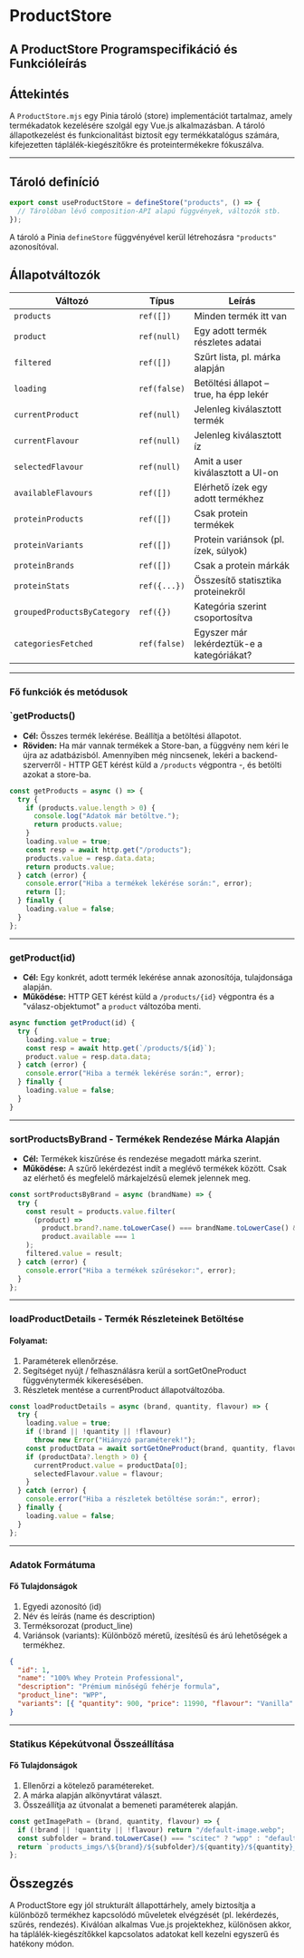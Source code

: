 # ProductStore

## A ProductStore Programspecifikáció és Funkcióleírás

## Áttekintés

A `ProductStore.mjs` egy Pinia tároló (store) implementációt tartalmaz, amely termékadatok kezelésére szolgál egy Vue.js alkalmazásban. A tároló állapotkezelést és funkcionalitást biztosít egy termékkatalógus számára, kifejezetten táplálék-kiegészítőkre és proteintermékekre fókuszálva.

---
## Tároló definíció

```javascript
export const useProductStore = defineStore("products", () => {
  // Tárolóban lévő composition-API alapú függvények, változók stb.
});
```

A tároló a Pinia `defineStore` függvényével kerül létrehozásra `"products"` azonosítóval.


## Állapotváltozók

| Változó                     | Típus        | Leírás                                    |
| --------------------------- | ------------ | ----------------------------------------- |
| `products`                  | `ref([])`    | Minden termék itt van                     |
| `product`                   | `ref(null)`  | Egy adott termék részletes adatai         |
| `filtered`                  | `ref([])`    | Szűrt lista, pl. márka alapján            |
| `loading`                   | `ref(false)` | Betöltési állapot – true, ha épp lekér    |
| `currentProduct`            | `ref(null)`  | Jelenleg kiválasztott termék              |
| `currentFlavour`            | `ref(null)`  | Jelenleg kiválasztott íz                  |
| `selectedFlavour`           | `ref(null)`  | Amit a user kiválasztott a UI-on          |
| `availableFlavours`         | `ref([])`    | Elérhető ízek egy adott termékhez         |
| `proteinProducts`           | `ref([])`    | Csak protein termékek                     |
| `proteinVariants`           | `ref([])`    | Protein variánsok (pl. ízek, súlyok)      |
| `proteinBrands`             | `ref([])`    | Csak a protein márkák                     |
| `proteinStats`              | `ref({...})` | Összesítő statisztika proteinekről        |
| `groupedProductsByCategory` | `ref({})`    | Kategória szerint csoportosítva           |
| `categoriesFetched`         | `ref(false)` | Egyszer már lekérdeztük-e a kategóriákat? |

---
### Fő funkciók és metódusok
### `getProducts()

- **Cél:** Összes termék lekérése. Beállítja a betöltési állapotot.
- **Röviden:** Ha már vannak termékek a Store-ban, a függvény nem kéri le újra az adatbázisból.
  Amennyiben még nincsenek, lekéri a backend-szerverről - HTTP GET kérést küld a `/products` végpontra -, és betölti azokat a store-ba.

```js
const getProducts = async () => {
  try {
    if (products.value.length > 0) {
      console.log("Adatok már betöltve.");
      return products.value;
    }
    loading.value = true;
    const resp = await http.get("/products");
    products.value = resp.data.data;
    return products.value;
  } catch (error) {
    console.error("Hiba a termékek lekérése során:", error);
    return [];
  } finally {
    loading.value = false;
  }
};
```
---

### getProduct(id)

- **Cél:** Egy konkrét, adott termék lekérése annak azonosítója, tulajdonsága alapján.
- **Működése:** HTTP GET kérést küld a `/products/{id}` végpontra és a "válasz-objektumot" a `product` változóba menti.

```js
async function getProduct(id) {
  try {
    loading.value = true;
    const resp = await http.get(`/products/${id}`);
    product.value = resp.data.data;
  } catch (error) {
    console.error("Hiba a termék lekérése során:", error);
  } finally {
    loading.value = false;
  }
}
```
---

### sortProductsByBrand - Termékek Rendezése Márka Alapján

- **Cél:** Termékek kiszűrése és rendezése megadott márka szerint.
- **Működése:** A szűrő lekérdezést indít a meglévő termékek között.
  Csak az elérhető és megfelelő márkajelzésű elemek jelennek meg.

```js
const sortProductsByBrand = async (brandName) => {
  try {
    const result = products.value.filter(
      (product) =>
        product.brand?.name.toLowerCase() === brandName.toLowerCase() &&
        product.available === 1
    );
    filtered.value = result;
  } catch (error) {
    console.error("Hiba a termékek szűrésekor:", error);
  }
};
```
---
### loadProductDetails - Termék Részleteinek Betöltése
#### **Folyamat:**

1. Paraméterek ellenőrzése.
2. Segítséget nyújt / felhasználásra kerül a sortGetOneProduct függvénytermék kikeresésében.
3. Részletek mentése a currentProduct állapotváltozóba.

```js
const loadProductDetails = async (brand, quantity, flavour) => {
  try {
    loading.value = true;
    if (!brand || !quantity || !flavour)
      throw new Error("Hiányzó paraméterek!");
    const productData = await sortGetOneProduct(brand, quantity, flavour);
    if (productData?.length > 0) {
      currentProduct.value = productData[0];
      selectedFlavour.value = flavour;
    }
  } catch (error) {
    console.error("Hiba a részletek betöltése során:", error);
  } finally {
    loading.value = false;
  }
};
```
---
### Adatok Formátuma
#### Fő Tulajdonságok

1.  Egyedi azonosító (id)
2.  Név és leírás (name és description)
3.  Terméksorozat (product_line)
4.  Variánsok (variants): Különböző méretű, ízesítésű és árú lehetőségek a termékhez.

```json
{
  "id": 1,
  "name": "100% Whey Protein Professional",
  "description": "Prémium minőségű fehérje formula",
  "product_line": "WPP",
  "variants": [{ "quantity": 900, "price": 11990, "flavour": "Vanilla" }]
}
```
---
### Statikus Képekútvonal Összeállítása
#### Fő Tulajdonságok

1.  Ellenőrzi a kötelező paramétereket.
2.  A márka alapján alkönyvtárat választ.
3.  Összeállítja az útvonalat a bemeneti paraméterek alapján.

```js
const getImagePath = (brand, quantity, flavour) => {
  if (!brand || !quantity || !flavour) return "/default-image.webp";
  const subfolder = brand.toLowerCase() === "scitec" ? "wpp" : "default";
  return `products_imgs/\${brand}/${subfolder}/${quantity}/${quantity}_${flavour}.webp`;
};
```

## Összegzés
A ProductStore egy jól strukturált állapottárhely, amely biztosítja a különböző termékhez kapcsolódó műveletek elvégzését (pl. lekérdezés, szűrés, rendezés). Kiválóan alkalmas Vue.js projektekhez, különösen akkor, ha táplálék-kiegészítőkkel kapcsolatos adatokat kell kezelni egyszerű és hatékony módon.